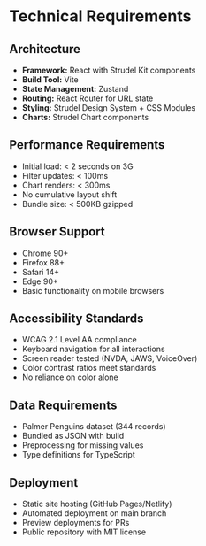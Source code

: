 # Technical Requirements

## Architecture

- **Framework:** React with Strudel Kit components
- **Build Tool:** Vite
- **State Management:** Zustand
- **Routing:** React Router for URL state
- **Styling:** Strudel Design System + CSS Modules
- **Charts:** Strudel Chart components

## Performance Requirements

- Initial load: < 2 seconds on 3G
- Filter updates: < 100ms
- Chart renders: < 300ms
- No cumulative layout shift
- Bundle size: < 500KB gzipped

## Browser Support

- Chrome 90+
- Firefox 88+
- Safari 14+
- Edge 90+
- Basic functionality on mobile browsers

## Accessibility Standards

- WCAG 2.1 Level AA compliance
- Keyboard navigation for all interactions
- Screen reader tested (NVDA, JAWS, VoiceOver)
- Color contrast ratios meet standards
- No reliance on color alone

## Data Requirements

- Palmer Penguins dataset (344 records)
- Bundled as JSON with build
- Preprocessing for missing values
- Type definitions for TypeScript

## Deployment

- Static site hosting (GitHub Pages/Netlify)
- Automated deployment on main branch
- Preview deployments for PRs
- Public repository with MIT license
